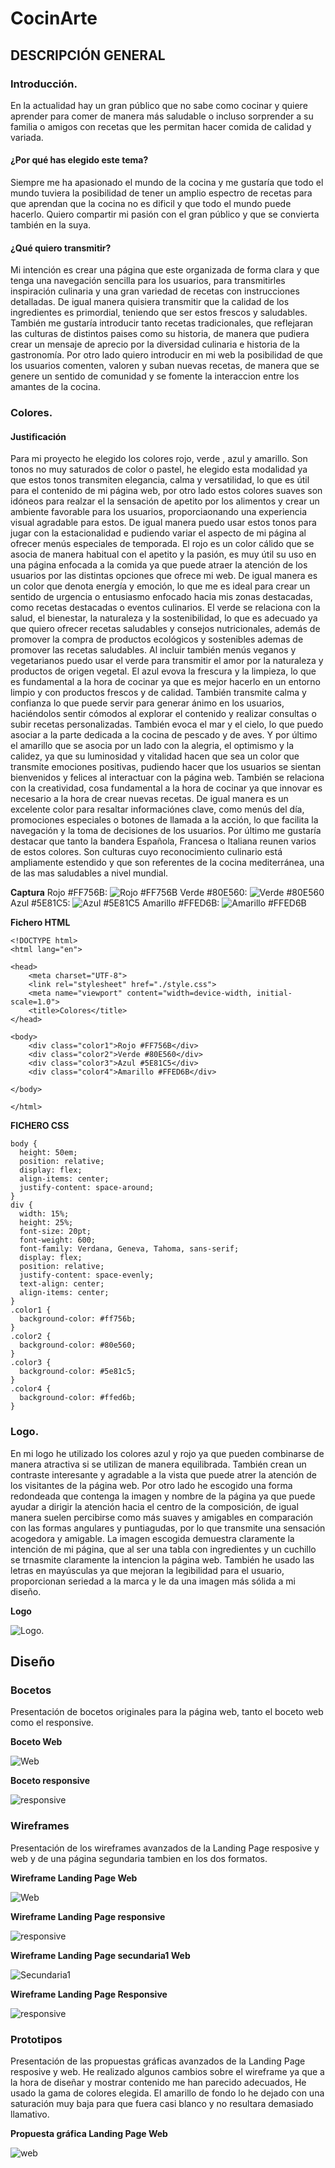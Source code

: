 # CocinArte

## DESCRIPCIÓN GENERAL

### Introducción.

En la actualidad hay un gran público que no sabe como cocinar y quiere aprender para comer de manera más saludable o incluso sorprender a su familia o amigos con recetas que les permitan hacer comida de calidad y variada.

#### ¿Por qué has elegido este tema?

Siempre me ha apasionado el mundo de la cocina y me gustaría que todo el mundo tuviera la posibilidad de tener un amplio espectro de recetas para que aprendan que la cocina no es dificil y que todo el mundo puede hacerlo. Quiero compartir mi pasión con el gran público y que se convierta también en la suya.

#### ¿Qué quiero transmitir?

Mi intención es crear una página que este organizada de forma clara y que tenga una navegación sencilla para los usuarios, para transmitirles inspiración culinaria y una gran variedad de recetas con instrucciones detalladas. De igual manera quisiera transmitir que la calidad de los ingredientes es primordial, teniendo que ser estos frescos y saludables. También me gustaría introducir tanto recetas tradicionales, que reflejaran las culturas de distintos paises como su historia, de manera que pudiera crear un mensaje de aprecio por la diversidad culinaria e historia de la gastronomía.
Por otro lado quiero introducir en mi web la posibilidad de que los usuarios comenten, valoren y suban nuevas recetas, de manera que se genere un sentido de comunidad y se fomente la interaccion entre los amantes de la cocina.

### Colores.

#### Justificación

Para mi proyecto he elegido los colores rojo, verde , azul y amarillo. Son tonos no muy saturados de color o pastel, he elegido esta modalidad ya que estos tonos transmiten elegancia, calma y versatilidad, lo que es útil para el contenido de mi página web, por otro lado estos colores suaves son idóneos para realzar el la sensación de apetito por los alimentos y crear un ambiente favorable para los usuarios, proporciaonando una experiencia visual agradable para estos. De igual manera puedo usar estos tonos para jugar con la estacionalidad e pudiendo variar el aspecto de mi página al ofrecer menús especiales de temporada.
El rojo es un color cálido que se asocia de manera habitual con el apetito y la pasión, es muy útil su uso en una página enfocada a la comida ya que puede atraer la atención de los usuarios por las distintas opciones que ofrece mi web. De igual manera es un color que denota energía y emoción, lo que me es ideal para crear un sentido de urgencia o entusiasmo enfocado hacia mis zonas destacadas, como recetas destacadas o eventos culinarios.
El verde se relaciona con la salud, el bienestar, la naturaleza y la sostenibilidad, lo que es adecuado ya que quiero ofrecer recetas saludables y consejos nutricionales, además de promover la compra de productos ecológicos y sostenibles ademas de promover las recetas saludables. Al incluir también menús veganos y vegetarianos puedo usar el verde para transmitir el amor por la naturaleza y productos de origen vegetal.
El azul evova la frescura y la limpieza, lo que es fundamental a la hora de cocinar ya que es mejor hacerlo en un entorno limpio y con productos frescos y de calidad. También transmite calma y confianza lo que puede servir para generar ánimo en los usuarios, haciéndolos sentir cómodos al explorar el contenido y realizar consultas o subir recetas personalizadas.
También evoca el mar y el cielo, lo que puedo asociar a la parte dedicada a la cocina de pescado y de aves.
Y por último el amarillo que se asocia por un lado con la alegria, el optimismo y la calidez, ya que su luminosidad y vitalidad hacen que sea un color que transmite emociones positivas, pudiendo hacer que los usuarios se sientan bienvenidos y felices al interactuar con la página web. También se relaciona con la creatividad, cosa fundamental a la hora de cocinar ya que innovar es necesario a la hora de crear nuevas recetas. De igual manera es un excelente color para resaltar informaciónes clave, como menús del día, promociones especiales o botones de llamada a la acción, lo que facilita la navegación y la toma de decisiones de los usuarios.
Por último me gustaría destacar que tanto la bandera Española, Francesa o Italiana reunen varios de estos colores. Son culturas cuyo reconocimiento culinario está ampliamente estendido y que son referentes de la cocina mediterránea, una de las mas saludables a nivel mundial.

**Captura**
Rojo #FF756B: ![Rojo #FF756B](Colores/rojo.png)
Verde #80E560: ![Verde #80E560](Colores/verde.png)
Azul #5E81C5: ![Azul #5E81C5](Colores/azul.png)
Amarillo #FFED6B: ![Amarillo #FFED6B](Colores/amarillo.png)

**Fichero HTML**

```
<!DOCTYPE html>
<html lang="en">

<head>
    <meta charset="UTF-8">
    <link rel="stylesheet" href="./style.css">
    <meta name="viewport" content="width=device-width, initial-scale=1.0">
    <title>Colores</title>
</head>

<body>
    <div class="color1">Rojo #FF756B</div>
    <div class="color2">Verde #80E560</div>
    <div class="color3">Azul #5E81C5</div>
    <div class="color4">Amarillo #FFED6B</div>

</body>

</html>

```

**FICHERO CSS**

```
body {
  height: 50em;
  position: relative;
  display: flex;
  align-items: center;
  justify-content: space-around;
}
div {
  width: 15%;
  height: 25%;
  font-size: 20pt;
  font-weight: 600;
  font-family: Verdana, Geneva, Tahoma, sans-serif;
  display: flex;
  position: relative;
  justify-content: space-evenly;
  text-align: center;
  align-items: center;
}
.color1 {
  background-color: #ff756b;
}
.color2 {
  background-color: #80e560;
}
.color3 {
  background-color: #5e81c5;
}
.color4 {
  background-color: #ffed6b;
}

```
### Logo.

En mi logo he utilizado los colores azul y rojo ya que pueden combinarse de manera atractiva si se utilizan de manera equilibrada. También crean un contraste interesante y agradable a la vista que puede atrer la atención de los visitantes de la página web.
Por otro lado he escogido una forma redondeada que contenga la imagen y nombre de la página ya que puede ayudar a dirigir la atención hacia el centro de la composición, de igual manera suelen percibirse como más suaves y amigables en comparación con las formas angulares y puntiagudas, por lo que transmite una sensación acogedora y amigable. La imagen escogida demuestra claramente la intención de mi página, que al ser una tabla con ingredientes y un cuchillo se trnasmite claramente la intencion la página web. 
También he usado las letras en mayúsculas ya que mejoran la legibilidad para el usuario, proporcionan seriedad a la marca y le da una imagen más sólida a mi diseño.

**Logo** 

![Logo](Diseño/logo_final.png).

## Diseño

### Bocetos
Presentación de bocetos originales para la página web, tanto el boceto web como el responsive.

**Boceto Web**

![Web](Diseño/deAmoresCuaresmaClara_boceto_web.png)

**Boceto responsive**

![responsive](Diseño/deAmoresCuaresmaClara_boceto_movil.png)

### Wireframes
Presentación de los wireframes avanzados de la Landing Page resposive y web y de una página segundaria tambien en los dos formatos.

**Wireframe Landing Page Web**

![Web](Diseño/deAmoresCuaresmaClara_wireframe_web.png)

**Wireframe Landing Page responsive**

![responsive](Diseño/deAmoresCuaresmaClara_wireframe_movil.png)


**Wireframe Landing Page secundaria1 Web**

![Secundaria1](Diseño/paginaSecundariWeb.png)

**Wireframe Landing Page Responsive**

![responsive](Diseño/paginaSecundariaMovil.png)

### Prototipos
Presentación de las propuestas gráficas avanzados de la Landing Page resposive y web. He realizado algunos cambios sobre el wireframe ya que a la hora de diseñar y mostrar contenido me han parecido adecuados, He usado la gama de colores elegida. El amarillo de fondo lo he dejado con una saturación muy baja para que fuera casi blanco y no resultara demasiado llamativo.

**Propuesta gráfica Landing Page Web**

![web](Diseño/propuesta_gráfiva_web.png)







